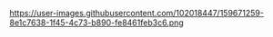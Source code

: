 https://user-images.githubusercontent.com/102018447/159671259-8e1c7638-1f45-4c73-b890-fe8461feb3c6.png
